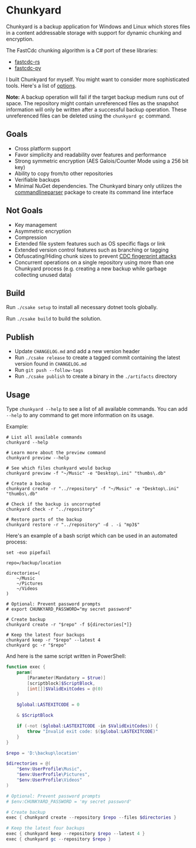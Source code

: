 # Chunkyard

Chunkyard is a backup application for Windows and Linux which stores files in a
content addressable storage with support for dynamic chunking and encryption.

The FastCdc chunking algorithm is a C# port of these libraries:

- [fastcdc-rs][fastcdc-rs]
- [fastcdc-py][fastcdc-py]

I built Chunkyard for myself. You might want to consider more sophisticated
tools. Here's a list of [options][backup-tools].

**Note:** A backup operation will fail if the target backup medium runs out of
space. The repository might contain unreferenced files as the snapshot
information will only be written after a successful backup operation. These
unreferenced files can be deleted using the `chunkyard gc` command.

## Goals

- Cross platform support
- Favor simplicity and readability over features and performance
- Strong symmetric encryption (AES Galois/Counter Mode using a 256 bit key)
- Ability to copy from/to other repositories
- Verifiable backups
- Minimal NuGet dependencies. The Chunkyard binary only utilizes the
  [commandlineparser][commandlineparser] package to create its command line
  interface

## Not Goals

- Key management
- Asymmetric encryption
- Compression
- Extended file system features such as OS specific flags or link
- Extended version control features such as branching or tagging
- Obfuscating/Hiding chunk sizes to prevent [CDC fingerprint attacks][borg]
- Concurrent operations on a single repository using more than one Chunkyard
  process (e.g. creating a new backup while garbage collecting unused data)

## Build

Run `./csake setup` to install all necessary dotnet tools globally.

Run `./csake build` to build the solution.

## Publish

- Update `CHANGELOG.md` and add a new version header
- Run `./csake release` to create a tagged commit containing the latest
  version found in `CHANGELOG.md`
- Run `git push --follow-tags`
- Run `./csake publish` to create a binary in the `./artifacts` directory

## Usage

Type `chunkyard --help` to see a list of all available commands. You can add
`--help` to any command to get more information on its usage.

Example:

``` shell
# List all available commands
chunkyard --help

# Learn more about the preview command
chunkyard preview --help

# See which files chunkyard would backup
chunkyard preview -f "~/Music" -e "Desktop\.ini" "thumbs\.db"

# Create a backup
chunkyard create -r "../repository" -f "~/Music" -e "Desktop\.ini" "thumbs\.db"

# Check if the backup is uncorrupted
chunkyard check -r "../repository"

# Restore parts of the backup
chunkyard restore -r "../repository" -d . -i "mp3$"
```

Here's an example of a bash script which can be used in an automated process:

``` shell
set -euo pipefail

repo=/backup/location

directories=(
    ~/Music
    ~/Pictures
    ~/Videos
)

# Optional: Prevent password prompts
# export CHUNKYARD_PASSWORD="my secret password"

# Create backup
chunkyard create -r "$repo" -f ${directories[*]}

# Keep the latest four backups
chunkyard keep -r "$repo" --latest 4
chunkyard gc -r "$repo"
```

And here is the same script written in PowerShell:

``` powershell
function exec {
    param(
        [Parameter(Mandatory = $true)]
        [scriptblock]$ScriptBlock,
        [int[]]$ValidExitCodes = @(0)
    )

    $global:LASTEXITCODE = 0

    & $ScriptBlock

    if (-not ($global:LASTEXITCODE -in $ValidExitCodes)) {
        throw "Invalid exit code: $($global:LASTEXITCODE)"
    }
}

$repo = 'D:\backup\location'

$directories = @(
    "$env:UserProfile\Music",
    "$env:UserProfile\Pictures",
    "$env:UserProfile\Videos"
)

# Optional: Prevent password prompts
# $env:CHUNKYARD_PASSWORD = 'my secret password'

# Create backup
exec { chunkyard create --repository $repo --files $directories }

# Keep the latest four backups
exec { chunkyard keep --repository $repo --latest 4 }
exec { chunkyard gc --repository $repo }
```

[fastcdc-rs]: https://github.com/nlfiedler/fastcdc-rs
[fastcdc-py]: https://github.com/titusz/fastcdc-py
[backup-tools]: https://github.com/restic/others
[commandlineparser]: https://www.nuget.org/packages/CommandLineParser
[borg]: https://borgbackup.readthedocs.io/en/stable/internals/security.html#fingerprinting
